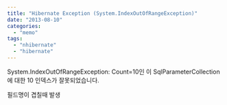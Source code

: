 ```yaml
---
title: "Hibernate Exception (System.IndexOutOfRangeException)"
date: "2013-08-10"
categories: 
  - "memo"
tags: 
  - "nhibernate"
  - "hibernate"
---
```


System.IndexOutOfRangeException: Count=10인 이 SqlParameterCollection에 대한 10 인덱스가 잘못되었습니다.

필드명이 겹칠때 발생
